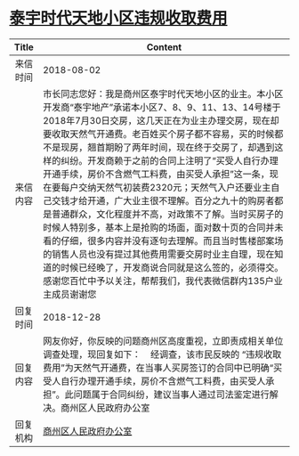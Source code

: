 # <a href="http://www.shangluo.gov.cn/zmhd/ldxxxx.jsp?urltype=leadermail.LeaderMailContentUrl&wbtreeid=1112&leadermailid=4849">泰宇时代天地小区违规收取费用</a>
|Title|Content|
|:---:|---|
|来信时间|2018-08-02|
|来信内容|市长同志您好：我是商州区泰宇时代天地小区的业主。本小区开发商“泰宇地产”承诺本小区7、8、9、11、13、14号楼于2018年7月30日交房，这几天正在为业主办理交房，现在却要收取天然气开通费。老百姓买个房子都不容易，买的时候都不是现房，翘首期盼了两年时间，现在终于交房了，却遇到这样的纠纷。开发商赖于之前的合同上注明了“买受人自行办理开通手续，房价不含燃气工料费，由买受人承担”这一条，现在要每户交纳天然气初装费2320元；天然气入户还要业主自己交钱才给开通，广大业主很不理解。百分之九十的购房者都是普通群众，文化程度并不高，对政策不了解。当时买房子的时候人特别多，基本上是抢购的场面，面对数十页的合同并未看的仔细，很多内容并没有逐句去理解。而且当时售楼部案场的销售人员也没有提过其他费用需要交房时业主自理，现在知道的时候已经晚了，开发商说合同就是这么签的，必须得交。 感谢您百忙中予以关注，帮帮我们，我代表微信群内135户业主成员谢谢您|
|回复时间|2018-12-28|
|回复内容|网友你好，你反映的问题商州区高度重视，立即责成相关单位调查处理，现回复如下：    经调查，该市民反映的 “违规收取费用”为天然气开通费，在当事人买房签订的合同中已明确“买受人自行办理开通手续，房价不含燃气工料费，由买受人承担”。此问题属于合同纠纷，建议当事人通过司法鉴定进行解决。商州区人民政府办公室|
|回复机构|<a href="../../categories/agencies/商州区人民政府办公室.md">商州区人民政府办公室</a>|
